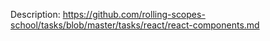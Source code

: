 Description: https://github.com/rolling-scopes-school/tasks/blob/master/tasks/react/react-components.md
